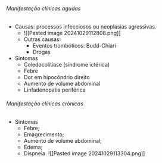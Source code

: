 ###### Manifestação clínicas agudas
- Causas: processos infecciosos ou neoplasias agressivas. 
	- ![[Pasted image 20241029112808.png]]
	- Outras causas:
		- Eventos trombóticos: Budd-Chiari
		- Drogas 
- Sintomas
	- Coledocolitíase (síndrome ictérica)
	- Febre
	- Dor em hipocôndrio direito
	- Aumento de volume abdominal 
	- Linfadenopatia periférica
###### Manifestação clínicas crônicas
- Sintomas
	- Febre;
	- Emagrecimento;
	- Aumento de volume abdominal;
	- Edema;
	- Dispneia.
![[Pasted image 20241029113304.png]]